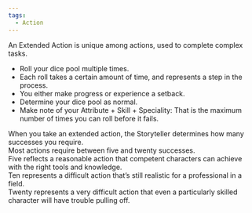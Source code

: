 ```yaml
---
tags:
  - Action
---
```


An Extended Action is unique among actions, used to complete complex tasks.

- Roll your dice pool multiple times.
- Each roll takes a certain amount of time, and represents a step in the process.
- You either make progress or experience a setback.
- Determine your dice pool as normal.
- Make note of your Attribute + Skill + Speciality: That is the maximum number of times you can roll before it fails.

When you take an extended action, the Storyteller determines how many successes you require.\
Most actions require between five and twenty successes.\
Five reflects a reasonable action that competent characters can achieve with the right tools and knowledge.\
Ten represents a difficult action that’s still realistic for a professional in a field.\
Twenty represents a very difficult action that even a particularly skilled character will have trouble pulling off.